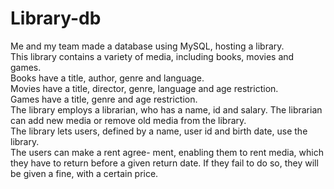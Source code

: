 # Library-db
Me and my team made a database using MySQL, hosting a library.  
This library contains a variety of media,
including books, movies and games.  
Books have a title, author, genre
and language.  
Movies have a title, director,
genre, language and age restriction.  
Games have a title, genre and age
restriction.  
The library employs a librarian, who
has a name, id and salary. The librarian can add new media or remove old media from the library.  
The library lets users, defined by a
name, user id and birth date, use
the library.  
The users can make a rent agree-
ment, enabling them to rent media,
which they have to return before a
given return date. If they fail to do
so, they will be given a fine, with a
certain price.
